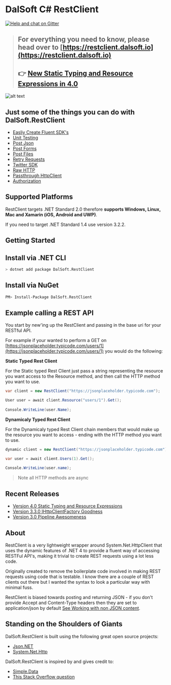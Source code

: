 # DalSoft C# RestClient 

[![Help and chat on Gitter](https://badges.gitter.im/Join%20Chat.svg)](https://gitter.im/DalSoft-RestClient)

> ## **For everything you need to know, please head over to [https://restclient.dalsoft.io](https://restclient.dalsoft.io)**
> ## **👉 [New Static Typing and Resource Expressions in 4.0](http://www.dalsoft.co.uk/blog/index.php/2019/08/04/csharp-rest-client-now-with-static-typing)**

![alt text](https://www.dalsoft.co.uk/blog/wp-content/uploads/2019/08/intellisense.gif)

## Just some of the things you can do with DalSoft.RestClient

* [Easliy Create Fluent SDK's](https://www.dalsoft.co.uk/blog/index.php/2019/08/04/csharp-rest-client-now-with-static-typing/#Extending_Using_Resource_Classes)
* [Unit Testing](https://restclient.dalsoft.io/docs/unit-testing/)
* [Post Json](https://restclient.dalsoft.io/docs/put-post-patch/)
* [Post Forms](https://restclient.dalsoft.io/docs/formurlencodedhandler/)
* [Post Files](https://restclient.dalsoft.io/docs/multipartformdatahandler/)
* [Retry Requests](https://restclient.dalsoft.io/docs/retrying-transient-errors/)
* [Twitter SDK](https://restclient.dalsoft.io/docs/twitterandler/)
* [Raw HTTP](https://restclient.dalsoft.io/docs/content-other-than-json/)
* [Passthrough HttpClient](https://www.dalsoft.co.uk/blog/index.php/2019/08/04/csharp-rest-client-now-with-static-typing/#HttpClient)
* [Authorization](https://www.dalsoft.co.uk/blog/index.php/2019/08/04/csharp-rest-client-now-with-static-typing/#Authorization_method)


## Supported Platforms

RestClient targets .NET Standard 2.0 therefore **supports Windows, Linux, Mac and Xamarin (iOS, Android and UWP)**.

If you need to target .NET Standard 1.4 use version 3.2.2.

## Getting Started

## Install via .NET CLI

```bash
> dotnet add package DalSoft.RestClient
```

## Install via NuGet

```bash
PM> Install-Package DalSoft.RestClient
```

## Example calling a REST API 

You start by new'ing up the RestClient and passing in the base uri for your RESTful API. 

For example if your wanted to perform a GET on [https://jsonplaceholder.typicode.com/users/1](https://jsonplaceholder.typicode.com/users/1) you would do the following:

**Static Typed Rest Client**

For the Static typed Rest Client just pass a string representing the resource you want access to the Resource method, and then call the HTTP method you want to use. 
```cs
var client = new RestClient("https://jsonplaceholder.typicode.com");

User user = await client.Resource("users/1").Get();
   
Console.WriteLine(user.Name);
```

**Dynamicaly Typed Rest Client**

For the Dynamicaly typed Rest Client chain members that would make up the resource you want to access - ending with the HTTP method you want to use. 
```cs
dynamic client = new RestClient("https://jsonplaceholder.typicode.com");

var user = await client.Users(1).Get();
   
Console.WriteLine(user.name);
```
> Note all HTTP methods are async
 
## Recent Releases 
 
* [Version 4.0 Static Typing and Resource Expressions](http://www.dalsoft.co.uk/blog/index.php/2019/08/04/csharp-rest-client-now-with-static-typing)
* [Version 3.3.0 IHttpClientFactory Goodness](https://restclient.dalsoft.io/docs/ihttpclientfactory/)
* [Version 3.0 Pipeline Awesomeness](https://restclient.dalsoft.io/docs/about-the-handler-pipeline/)

## About
RestClient is a very lightweight wrapper around System.Net.HttpClient that uses the dynamic features of .NET 4 to provide a fluent way of accessing RESTFul API's, making it trivial to create REST requests using a lot less code. 

Originally created to remove the boilerplate code involved in making REST requests using code that is testable. I know there are a couple of  REST clients out there but I wanted the syntax to look a particular way with minimal fuss.

RestClient is biased towards posting and returning JSON - if you don't provide Accept and Content-Type headers then they are set to application/json by default [See Working with non JSON content](https://restclient.dalsoft.io/docs/content-other-than-json/).


## Standing on the Shoulders of Giants

DalSoft.RestClient is built using the following great open source projects:
* [Json.NET](http://www.newtonsoft.com/json)
* [System.Net.Http](https://github.com/dotnet/corefx/tree/master/src/System.Net.Http)

DalSoft.RestClient is inspired by and gives credit to:
* [Simple.Data](http://simplefx.org/simpledata/docs/index.html)
* [This Stack Overflow question](http://stackoverflow.com/questions/12634250/possible-to-get-chained-value-of-dynamicobject)

